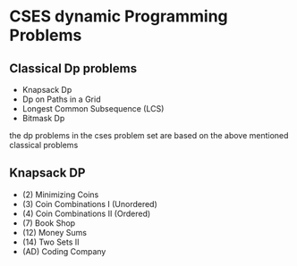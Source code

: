# CSES dynamic Programming Problems

## Classical Dp problems

- Knapsack Dp
- Dp on Paths in a Grid
- Longest Common Subsequence (LCS)
- Bitmask Dp

the dp problems in the cses problem set are based on the above mentioned classical problems

## Knapsack DP
- (2)  Minimizing Coins
- (3)  Coin Combinations I (Unordered)
- (4)  Coin Combinations II (Ordered)	
- (7)  Book Shop
- (12) Money Sums	
- (14) Two Sets II
- (AD) Coding Company
